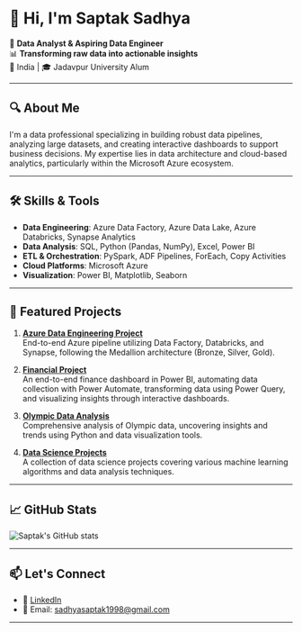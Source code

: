 # 👋 Hi, I'm Saptak Sadhya

💼 **Data Analyst & Aspiring Data Engineer**  
📊 **Transforming raw data into actionable insights**  
📍 India | 🎓 Jadavpur University Alum

---

## 🔍 About Me

I'm a data professional specializing in building robust data pipelines, analyzing large datasets, and creating interactive dashboards to support business decisions. My expertise lies in data architecture and cloud-based analytics, particularly within the Microsoft Azure ecosystem.

---

## 🛠️ Skills & Tools

- **Data Engineering**: Azure Data Factory, Azure Data Lake, Azure Databricks, Synapse Analytics  
- **Data Analysis**: SQL, Python (Pandas, NumPy), Excel, Power BI  
- **ETL & Orchestration**: PySpark, ADF Pipelines, ForEach, Copy Activities  
- **Cloud Platforms**: Microsoft Azure  
- **Visualization**: Power BI, Matplotlib, Seaborn  

---

## 📌 Featured Projects

1. [**Azure Data Engineering Project**](https://github.com/sad1998/azure-data-engineering-project)  
   End-to-end Azure pipeline utilizing Data Factory, Databricks, and Synapse, following the Medallion architecture (Bronze, Silver, Gold).

2. [**Financial Project**](https://github.com/sad1998/financial-project)  
   An end-to-end finance dashboard in Power BI, automating data collection with Power Automate, transforming data using Power Query, and visualizing insights through interactive dashboards.

3. [**Olympic Data Analysis**](https://github.com/sad1998/olympic-data-analysis)  
   Comprehensive analysis of Olympic data, uncovering insights and trends using Python and data visualization tools.

4. [**Data Science Projects**](https://github.com/sad1998/data-science-projects)  
   A collection of data science projects covering various machine learning algorithms and data analysis techniques.

---

## 📈 GitHub Stats

![Saptak's GitHub stats](https://github-readme-stats.vercel.app/api?username=sad1998&show_icons=true&theme=radical)

---

## 📫 Let's Connect

- 💼 [LinkedIn](https://www.linkedin.com/in/saptak-sadhya/)
- 📧 Email: sadhyasaptak1998@gmail.com

---
